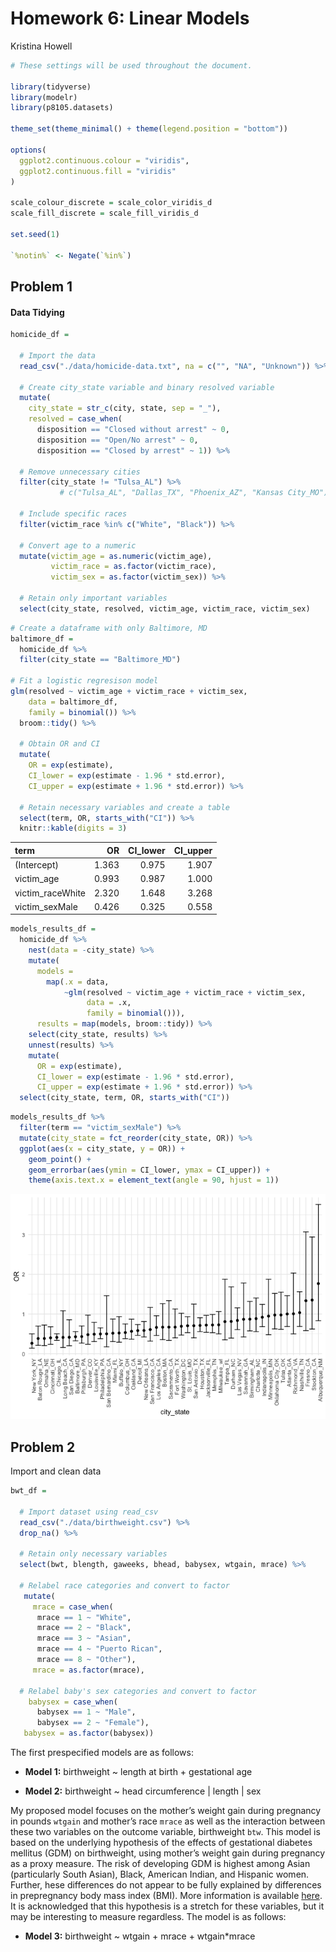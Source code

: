 Homework 6: Linear Models
================
Kristina Howell

``` r
# These settings will be used throughout the document.

library(tidyverse)
library(modelr)
library(p8105.datasets)

theme_set(theme_minimal() + theme(legend.position = "bottom"))

options(
  ggplot2.continuous.colour = "viridis", 
  ggplot2.continuous.fill = "viridis"
)

scale_colour_discrete = scale_color_viridis_d
scale_fill_discrete = scale_fill_viridis_d

set.seed(1)

`%notin%` <- Negate(`%in%`)
```

## Problem 1

#### Data Tidying

``` r
homicide_df = 
  
  # Import the data
  read_csv("./data/homicide-data.txt", na = c("", "NA", "Unknown")) %>% 
  
  # Create city_state variable and binary resolved variable
  mutate(
    city_state = str_c(city, state, sep = "_"),
    resolved = case_when(
      disposition == "Closed without arrest" ~ 0,
      disposition == "Open/No arrest" ~ 0,
      disposition == "Closed by arrest" ~ 1)) %>% 
  
  # Remove unnecessary cities
  filter(city_state != "Tulsa_AL") %>% 
           # c("Tulsa_AL", "Dallas_TX", "Phoenix_AZ", "Kansas City_MO")) 
           
  # Include specific races
  filter(victim_race %in% c("White", "Black")) %>% 
  
  # Convert age to a numeric
  mutate(victim_age = as.numeric(victim_age),
         victim_race = as.factor(victim_race),
         victim_sex = as.factor(victim_sex)) %>% 
  
  # Retain only important variables
  select(city_state, resolved, victim_age, victim_race, victim_sex)
```

``` r
# Create a dataframe with only Baltimore, MD
baltimore_df = 
  homicide_df %>% 
  filter(city_state == "Baltimore_MD")

# Fit a logistic regresison model 
glm(resolved ~ victim_age + victim_race + victim_sex,
    data = baltimore_df,
    family = binomial()) %>% 
  broom::tidy() %>% 
  
  # Obtain OR and CI
  mutate(
    OR = exp(estimate),
    CI_lower = exp(estimate - 1.96 * std.error),
    CI_upper = exp(estimate + 1.96 * std.error)) %>% 
  
  # Retain necessary variables and create a table
  select(term, OR, starts_with("CI")) %>% 
  knitr::kable(digits = 3)
```

| term              |    OR | CI\_lower | CI\_upper |
| :---------------- | ----: | --------: | --------: |
| (Intercept)       | 1.363 |     0.975 |     1.907 |
| victim\_age       | 0.993 |     0.987 |     1.000 |
| victim\_raceWhite | 2.320 |     1.648 |     3.268 |
| victim\_sexMale   | 0.426 |     0.325 |     0.558 |

``` r
models_results_df = 
  homicide_df %>% 
    nest(data = -city_state) %>% 
    mutate(
      models = 
        map(.x = data, 
            ~glm(resolved ~ victim_age + victim_race + victim_sex,
                 data = .x,
                 family = binomial())), 
      results = map(models, broom::tidy)) %>% 
    select(city_state, results) %>% 
    unnest(results) %>% 
    mutate(
      OR = exp(estimate),
      CI_lower = exp(estimate - 1.96 * std.error),
      CI_upper = exp(estimate + 1.96 * std.error)) %>% 
  select(city_state, term, OR, starts_with("CI"))
```

``` r
models_results_df %>% 
  filter(term == "victim_sexMale") %>% 
  mutate(city_state = fct_reorder(city_state, OR)) %>% 
  ggplot(aes(x = city_state, y = OR)) +
    geom_point() +
    geom_errorbar(aes(ymin = CI_lower, ymax = CI_upper)) +
    theme(axis.text.x = element_text(angle = 90, hjust = 1))
```

![](p8105_hw6_kdh2140_files/figure-gfm/unnamed-chunk-3-1.png)<!-- -->

## Problem 2

Import and clean data

``` r
bwt_df = 
  
  # Import dataset using read_csv
  read_csv("./data/birthweight.csv") %>% 
  drop_na() %>% 
  
  # Retain only necessary variables
  select(bwt, blength, gaweeks, bhead, babysex, wtgain, mrace) %>% 
  
  # Relabel race categories and convert to factor
   mutate(
     mrace = case_when(
      mrace == 1 ~ "White",
      mrace == 2 ~ "Black",
      mrace == 3 ~ "Asian",
      mrace == 4 ~ "Puerto Rican",
      mrace == 8 ~ "Other"),
     mrace = as.factor(mrace),
    
  # Relabel baby's sex categories and convert to factor
    babysex = case_when(
      babysex == 1 ~ "Male",
      babysex == 2 ~ "Female"), 
   babysex = as.factor(babysex))
```

The first prespecified models are as follows:

  - **Model 1:** birthweight \~ length at birth + gestational age

  - **Model 2:** birthweight \~ head circumference | length | sex

My proposed model focuses on the mother’s weight gain during pregnancy
in pounds `wtgain` and mother’s race `mrace` as well as the interaction
between these two variables on the outcome variable, birthweight `btw`.
This model is based on the underlying hypothesis of the effects of
gestational diabetes mellitus (GDM) on birthweight, using mother’s
weight gain during pregnancy as a proxy measure. The risk of developing
GDM is highest among Asian (particularly South Asian), Black, American
Indian, and Hispanic women. Further, hese differences do not appear to
be fully explained by differences in prepregnancy body mass index (BMI).
More information is available
[here](https://www.ncbi.nlm.nih.gov/pmc/articles/PMC4180530/). It is
acknowledged that this hypothesis is a stretch for these variables, but
it may be interesting to measure regardless. The model is as follows:

  - **Model 3:** birthweight \~ wtgain + mrace + wtgain\*mrace
